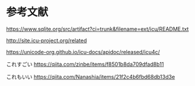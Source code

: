 # 参考文献

https://www.sqlite.org/src/artifact?ci=trunk&filename=ext/icu/README.txt


http://site.icu-project.org/related



https://unicode-org.github.io/icu-docs/apidoc/released/icu4c/


これすごい
https://qiita.com/zinbe/items/f8501b8da709dfad8b11

これもいい
https://qiita.com/Nanashia/items/21f2c4b6fbd68db13d3e
